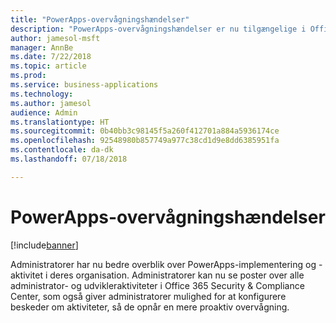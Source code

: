 ```yaml
---
title: "PowerApps-overvågningshændelser"
description: "PowerApps-overvågningshændelser er nu tilgængelige i Office 365 Security & Compliance Center"
author: jamesol-msft
manager: AnnBe
ms.date: 7/22/2018
ms.topic: article
ms.prod: 
ms.service: business-applications
ms.technology: 
ms.author: jamesol
audience: Admin
ms.translationtype: HT
ms.sourcegitcommit: 0b40bb3c98145f5a260f412701a884a5936174ce
ms.openlocfilehash: 92548980b857749a977c38cd1d9e8dd6385951fa
ms.contentlocale: da-dk
ms.lasthandoff: 07/18/2018

---
```

# <a name="powerapps-audit-events"></a>PowerApps-overvågningshændelser


[!include[banner](../../includes/banner.md)]

Administratorer har nu bedre overblik over PowerApps-implementering og -aktivitet i deres organisation. Administratorer kan nu se poster over alle administrator- og udvikleraktiviteter i Office 365 Security & Compliance Center, som også giver administratorer mulighed for at konfigurere beskeder om aktiviteter, så de opnår en mere proaktiv overvågning.

